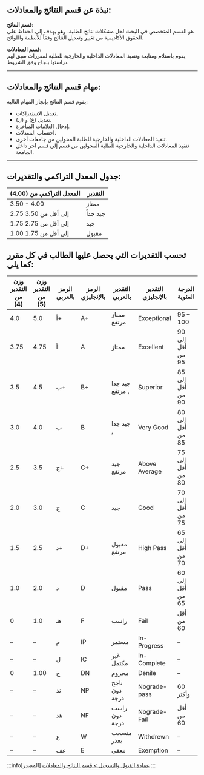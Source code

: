 ## نبذة عن قسم النتائج والمعادلات:

**قسم النتائج:**  
هو القسم المتخصص في البحث لحل مشكلات نتائج الطلبة، وهو يهدف إلى الحفاظ على الحقوق الأكاديمية من تغيير وتعديل النتائج وفقاً للأنظمة واللوائح.

**قسم المعادلات:**  
يقوم باستلام ومتابعة وتنفيذ المعادلات الداخلية والخارجية للطلبة لمقررات سبق لهم دراستها بنجاح وفق الشروط.

---

## مهام قسم النتائج والمعادلات:

يقوم قسم النتائج بإنجاز المهام التالية:

- تعديل الاستدراكات.  
- تعديل (غ) و (ل).  
- إدخال العلامات المتأخرة.  
- احتساب المعدلات.  
- تنفيذ المعادلات الداخلية والخارجية للطلبة المحولين من جامعات أخرى.  
- تنفيذ المعادلات الداخلية والخارجية للطلبة المحولين من قسم إلى قسم آخر داخل الجامعة.  

---

## جدول المعدل التراكمي والتقديرات:

| المعدل التراكمي من (4.00) | التقدير |
| ------------------------- | ------- |
| 3.50 - 4.00               | ممتاز   |
| 2.75 إلى أقل من 3.50      | جيد جداً |
| 1.75 إلى أقل من 2.75      | جيد     |
| 1.00 إلى أقل من 1.75      | مقبول   |

## تحسب التقديرات التي يحصل عليها الطالب في كل مقرر كما يلي:

| وزن التقدير من (4) | وزن التقدير من (5) | الرمز بالعربي | الرمز بالإنجليزي | التقدير بالعربي | التقدير بالإنجليزي | الدرجة المئوية   |
| ------------------ | ------------------ | ------------- | ---------------- | --------------- | ------------------ | ---------------- |
| 4.0                | 5.0                | أ+            | A+               | ممتاز مرتفع     | Exceptional        | 95 – 100         |
| 3.75               | 4.75               | أ             | A                | ممتاز           | Excellent          | 90 إلى أقل من 95 |
| 3.5                | 4.5                | ب+            | B+               | جيد جدا , مرتفع | Superior           | 85 إلى أقل من 90 |
| 3.0                | 4.0                | ب             | B                | جيد جدا ,       | Very Good          | 80 إلى أقل من 85 |
| 2.5                | 3.5                | ج+            | C+               | جيد مرتفع       | Above Average      | 75 إلى أقل من 80 |
| 2.0                | 3.0                | ج             | C                | جيد             | Good               | 70 إلى أقل من 75 |
| 1.5                | 2.5                | د+            | D+               | مقبول مرتفع     | High Pass          | 65 إلى أقل من 70 |
| 1.0                | 2.0                | د             | D                | مقبول           | Pass               | 60 إلى أقل من 65 |
| 0                  | 1.0                | هـ            | F                | راسب            | Fail               | أقل من 60        |
| –                  | –                  | م             | IP               | مستمر           | In-Progress        | –                |
| –                  | –                  | ل             | IC               | غير مكتمل       | In-Complete        | –                |
| 0                  | 1.00               | ح             | DN               | محروم           | Denile             | –                |
| –                  | –                  | ند            | NP               | ناجح دون درجة   | Nograde-pass       | 60 وأكثر         |
| –                  | –                  | هد            | NF               | راسب دون درجة   | Nograde-Fail       | أقل من 60        |
| –                  | –                  | ع             | W                | منسحب بعذر      | Withdrewn          | –                |
| –                  | –                  | عف            | E                | معفى            | Exemption          | –                |

:::info[المصدر]
[عمادة القبول والتسجيل > قسم النتائج والمعادلات](https://uqu.edu.sa/dadregis/176)
:::

